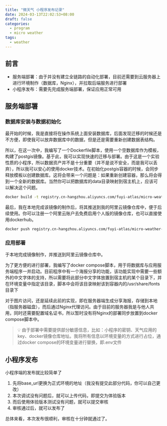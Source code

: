```yaml
---
title: "微天气 小程序发布记录"
date: 2024-03-13T22:02:53+08:00
draft: false
categories: 
  - program
  - micro weather
tags: 
  - weather
---
```


## 前言

- 服务端部署：由于并没有建立全链路的自动化部署，目前还需要到云服务器上进行环境制作（数据库，Nginx），并拉取后端服务进行部署
- 小程序发布：需要先完成服务端部署，保证应用正常可用

## 服务端部署

### 数据库安装与数据初始化

最开始的时候，我是直接将在操作系统上面安装数据库，后面发现迁移的时候还是不方便，即使我可以放弃数据库中的数据，但是还是需要重新创建数据表结构。

所以，在这一次中，我编写了一个Dockerfile脚本，使用一个空数据库作为模板，构建了postgis镜像。基于此，我可以实现快速的迁移与部署。由于这是一个实验性质的小程序，所以数据资产并不是十分重要（并不是说不安全，而是我可以丢弃），所以我可以安心的使用docker技术。在初始化postgis容器的时候，会同步释放模板以创建数据库。这将会带来一个问题是：如果重新创建容器，那么将会得到一个全新的数据库。当然你可以把数据库的data目录映射到宿主机上，应该可以解决这个问题。

```bash
docker build -t registry.cn-hangzhou.aliyuncs.com/fuyi-atlas/micro-weather-postgis:12-3.4 .
```

最后，我在本地完成该镜像的制作后，将其推送到我的阿里云镜像仓库中，便于后续使用。你可以注册一个阿里云账户去免费启用个人版的镜像仓库，也可以直接使用dockerhub。

```bash
docker push registry.cn-hangzhou.aliyuncs.com/fuyi-atlas/micro-weather-postgis:latest
```

### 应用部署

于本地完成镜像制作，并推送到阿里云镜像仓库中。

为了更方便的进行部署，我编写了docker compose脚本，用于将数据库与应用服务端程序一并启动。目前程序中有一个海报分享的功能，该功能实现中需要一些额外的中文字体的支持，所以需要将此部分中文字体放置到宿主机的某个目录下，并在环境变量中指定该目录，脚本中会将该目录映射该到容器内的/usr/share/fonts目录下

对于图片访问，还是延续此前的实现，即在服务器端生成分享海报，存储到本地（指服务器磁盘），而后通过Nginx代理访问。由于目前的服务器我是与他人共用，同时还需要配置域名证书，所以暂时没有将Nginx的部署同步放置到docker compose脚本中。

>💡 由于部署中需要提供部分敏感信息，比如：小程序的密钥、天气应用的key、docker镜像仓库地址。我将所有信息以环境变量的方式进行占位，通过docker compose的环境变量进行替换，即.env文件

## 小程序发布

小程序端的发布就比较简单了

1. 先将base_url更换为正式环境的地址（我没有提交此部分代码，你可以自己更改）
2. 本次调试没有问题后，就可以上传代码，即提交为体验版本
3. 而后使用体验版本测试没有问题，就可以提交审核
4. 审核通过后，就可以发布了

总体来看，本次发布很顺利，审核在十分钟就通过了。
